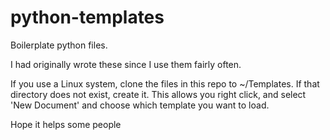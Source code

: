 # python-templates
Boilerplate python files.

I had originally wrote these since I use them fairly often.

If you use a Linux system, clone the files in this repo to ~/Templates. If that directory does not exist, create it.
This allows you right click, and select 'New Document' and choose which template you want to load.

Hope it helps some people
